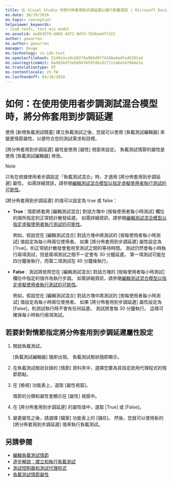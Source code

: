 ```yaml
---
title: 在 Visual Studio 中將分佈套用到步調延遲以進行負載測試 | Microsoft Docs
ms.date: 10/19/2016
ms.topic: conceptual
helpviewer_keywords:
- load tests, test mix model
ms.assetid: ae8b35f9-d465-4d72-8d7d-7b56ae6ffd22
author: gewarren
ms.author: gewarren
manager: douge
ms.technology: vs-ide-test
ms.openlocfilehash: 5140a3ca9cb8274a9b6d9f74260adadfed6201ad
ms.sourcegitcommit: 6a9d5bd75e50947659fd6c837111a6a547884e2a
ms.translationtype: HT
ms.contentlocale: zh-TW
ms.lasthandoff: 04/16/2018
---
```

# <a name="how-to-apply-distribution-to-pacing-delay-when-using-a-user-pace-test-mix-model"></a>如何：在使用使用者步調測試混合模型時，將分佈套用到步調延遲

使用 [新增負載測試精靈] 建立負載測試之後，您就可以使用 [負載測試編輯器] 來變更情節屬性，以便符合您的測試需求和目標。

[將分佈套用到步調延遲] 屬性是使用 [屬性] 視窗來設定。 負載測試情節的屬性是使用 [負載測試編輯器] 修改。

> [!NOTE]
> 只有在依據使用者步調設定「負載測試混合」時，才適用 [將分佈套用到步調延遲] 屬性。 如需詳細資訊，請參閱[編輯測試混合模型以指定虛擬使用者執行測試的可能性](../test/edit-test-mix-models-to-specify-the-probability-of-a-virtual-user-running-a-test.md)。

[將分佈套用到步調延遲] 的值可以設定為 true 或 false：

-   **True**：情節將套用 [編輯測試混合] 對話方塊中 [按每使用者每小時測試] 欄位的值所指定的正常統計散發延遲。 如需詳細資訊，請參閱[編輯測試混合模型以指定虛擬使用者執行測試的可能性](../test/edit-test-mix-models-to-specify-the-probability-of-a-virtual-user-running-a-test.md)。

     例如，假設您在 [編輯測試混合] 對話方塊中將測試的 [按每使用者每小時測試] 值設定為每小時兩位使用者。 如果 [將分佈套用到步調延遲] 屬性設定為 [True]，則正常統計散發會套用至測試之間的等待時間。 測試仍然會每小時執行兩項測試，但是兩項測試之間不一定會有 30 分鐘延遲。 第一項測試可能在四分鐘後執行，而第二項測試在 45 分鐘後執行。

-   **False**：測試將依照您在 [編輯測試混合] 對話方塊的 [按每使用者每小時測試] 欄位中指定的值作為執行步調。 如需詳細資訊，請參閱[編輯測試混合模型以指定虛擬使用者執行測試的可能性](../test/edit-test-mix-models-to-specify-the-probability-of-a-virtual-user-running-a-test.md)。

     例如，假設您在 [編輯測試混合] 對話方塊中將測試的 [按每使用者每小時測試] 值設定為每小時兩位使用者。 如果 [將分佈套用到步調延遲] 屬性設定為 [False]，則測試執行時不會有任何延遲。 測試將會每 30 分鐘執行。 這樣可確保每小時執行兩項測試。

## <a name="to-specify-the-apply-distribution-to-pacing-delay-property-setting-for-a-scenario"></a>若要針對情節指定將分佈套用到步調延遲屬性設定

1.  開啟負載測試。

     [負載測試編輯器] 隨即出現。 負載測試樹狀隨即顯示。

2.  在負載測試樹狀目錄的 [情節] 資料夾中，選擇您要為其指定欲用代理程式的情節節點。

3.  在 [檢視] 功能表上，選取 [屬性視窗]。

     情節的分類和屬性會顯示在 [屬性] 視窗中。

4.  在 [將分佈套用到步調延遲] 的屬性值中，選取 [True] 或 [False]。

5.  變更屬性之後，請選擇 [檔案] 功能表上的 [儲存]。 然後，您就可以使用新的 [將分佈套用到步調延遲] 值來執行負載測試。

## <a name="see-also"></a>另請參閱

- [編輯負載測試情節](../test/edit-load-test-scenarios.md)
- [逐步解說：建立和執行負載測試](../test/walkthrough-create-and-run-a-load-test.md)
- [測試控制器和測試代理程式](configure-test-agents-and-controllers-for-load-tests.md)
- [負載測試情節屬性](../test/load-test-scenario-properties.md)